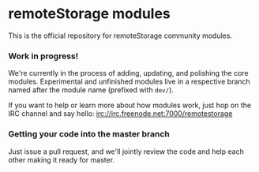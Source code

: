 # remoteStorage modules

This is the official repository for remoteStorage community modules.

### Work in progress!

We're currently in the process of adding, updating, and polishing the core
modules. Experimental and unfinished modules live in a respective branch named
after the module name (prefixed with `dev/`).

If you want to help or learn more about how modules work, just hop on the IRC
channel and say hello: [irc://irc.freenode.net:7000/remotestorage](irc://irc.freenode.net:7000/remotestorage)

### Getting your code into the master branch

Just issue a pull request, and we'll jointly review the code and help each
other making it ready for master.
